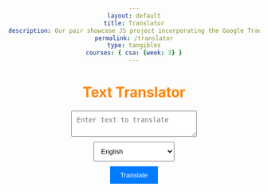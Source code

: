 ```yaml
---
layout: default
title: Translator
description: Our pair showcase JS project incorporating the Google Translate API
permalink: /translator
type: tangibles
courses: { csa: {week: 3} }
---
```


<html>
<head>
    <title>Text Translator</title>
    <style>
        body {
            text-align: center;
        }
        h1 {
            color: #ff8200;
            margin-bottom: 20px;
        }
        textarea {
            width: 50%;
            display:block;
            padding: 10px;
            margin-bottom: 10px;
            margin-right: auto;
            margin-left: auto;
        }
        select {
            padding: 10px;
            display:block;
            margin-left: auto;
            margin-right:auto;
        }
        button {
            padding: 10px 20px;
            background-color: #007bff;
            color: #fff;
            border: none;
            cursor: pointer;
            display:block;
            margin-left: auto;
            margin-right:auto;
            margin-top: 10px;
        }
        #translationResult {
            margin-top: 15px;
            font-weight: bold;
            font-size: 20px;
            text-align: center;
            color: #ff8200;
        }
    </style>
</head>
<body>
    <h1>Text Translator</h1>
    <textarea id="textToTranslate" placeholder="Enter text to translate"></textarea>
    <select id="targetLanguage">
        <option value="en">English</option>
        <option value="es">Spanish</option>
        <option value="fr">French</option>
        <option value="de">German</option>
        <option value="ja">Japanese</option>
        <option value="ar">Arabic</option>
        <option value="pt">Portuguese</option>
        <option value="hi">Hindi</option>
        <option value="zh-TW">Chinese (traditional)</option>
        <option value="fa">Persian</option>
    </select>
    <button id="translateButton">Translate</button>
    <div id="translationResult"></div>
    <script>
        document.addEventListener("DOMContentLoaded", () => {
            const translateButton = document.getElementById("translateButton");
            const textToTranslate = document.getElementById("textToTranslate");
            const targetLanguage = document.getElementById("targetLanguage");
            const translationResult = document.getElementById("translationResult");
            translateButton.addEventListener("click", async () => {
                const text = textToTranslate.value;
                const selectedLanguage = targetLanguage.value;
                const apiKey = '6cf0c105b2mshabcf75f48cea6f9p14945ajsn30b6ebcd6ead';
                const url = 'https://google-translate1.p.rapidapi.com/language/translate/v2/detect';
                const options = {
                    method: 'POST',
                    headers: {
                        'Content-Type': 'application/x-www-form-urlencoded',
                        'Accept-Encoding': 'application/gzip',
                        'X-RapidAPI-Key': apiKey,
                        'X-RapidAPI-Host': 'google-translate1.p.rapidapi.com',
                    },
                    body: new URLSearchParams({
                        q: text,
                    }),
                };
                try {
                    const response = await fetch(url, options);
                    const data = await response.text();
                    console.log(data);
                    // Extract the detected source language from the response
                    const detectedLanguage = JSON.parse(data).data.detections[0][0].language;
                    // Translate the text to the selected target language
                    const translationUrl = 'https://google-translate1.p.rapidapi.com/language/translate/v2';
                    const translationOptions = {
                        method: 'POST',
                        headers: {
                            'Content-Type': 'application/x-www-form-urlencoded',
                            'Accept-Encoding': 'application/gzip',
                            'X-RapidAPI-Key': apiKey,
                            'X-RapidAPI-Host': 'google-translate1.p.rapidapi.com',
                        },
                        body: new URLSearchParams({
                            q: text,
                            source: detectedLanguage,
                            target: selectedLanguage,
                        }),
                    };
                    const translationResponse = await fetch(translationUrl, translationOptions);
                    const translationData = await translationResponse.text();
                    console.log(translationData);
                    // Extract the translated text from the response
                    const translatedText = JSON.parse(translationData).data.translations[0].translatedText;
                    translationResult.textContent = `Translation: ${translatedText}`;
                } catch (error) {
                    console.error('Translation error:', error);
                }
            });
        });
    </script>
</body>
</html>
